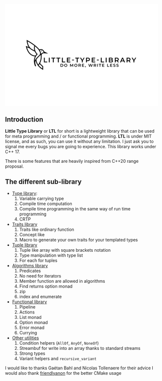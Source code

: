 ![](asset/LTL.png)

## Introduction
**Little Type Library** or **LTL** for short is a lightweight library that can be used for meta programming and / or functional programming.
**LTL** is under MIT license, and as such, you can use it without any limitation. I just ask you to signal me every bugs you are going to experience.
This library works under C++ 17.

There is some features that are heavily inspired from C++20 range proposal.

## The different sub-library
+ [Type library](documentation/Type.md):  
  1. Variable carrying type
  2. Compile time computation
  3. Compile time programming in the same way of run time programming
  4. CRTP
+ [Traits library](documentation/Traits.md)
  1. Traits like ordinary function
  2. Concept like
  3. Macro to generate your own traits for your templated types
+ [Tuple library](documentation/Tuple.md)
  1. Tuple like array with square brackets notation
  2. Type manipulation with type list
  3. For each for tuples
+ [Algorithms library](documentation/algorithms.md)
  1. Predicates
  2. No need for iterators
  3. Member function are allowed in algorithms
  4. Find returns option monad
  5. zip
  6. index and enumerate
+ [Functional library](documentation/Functional.md)
  1. Pipeline
  2. Actions
  3. List monad
  3. Option monad
  4. Error monad
  5. Currying
+ [Other utilities](documentation/Other.md)
  1. Condition helpers (`AllOf`, `AnyOf`, `NoneOf`)
  2. Streambuf for write into an array thanks to standard streams
  3. Strong types
  4. Variant helpers and `recursive_variant`

I would like to thanks Gaétan Bahl and Nicolas Tollenaere for their advice
I would also thank [friendlyanon](https://github.com/friendlyanon) for the better CMake usage
